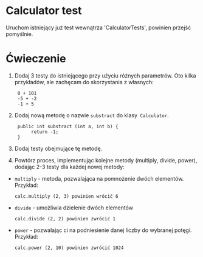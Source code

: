# Calculator test

Uruchom istniejący już test wewnątrza 'CalculatorTests', powinien przejść pomyślnie.

# Ćwieczenie

1. Dodaj 3 testy do istniejącego przy użyciu różnych parametrów. Oto kilka przykładów, ale zachęcam do skorzystania z własnych:

        0 + 101
        -5 + -2
        -1 + 5

2. Dodaj nową metodę o nazwie `substract` do klasy` Calculator`.

        public int substract (int a, int b) {
             return -1;
        }

3. Dodaj testy obejmujące tę metodę.
4. Powtórz proces, implementując kolejne metody (multiply, divide, power), dodając 2-3 testy dla każdej nowej metody:
* `multiply` - metoda, pozwalająca na pomnożenie dwóch elementów. Przykład:

      calc.multiply (2, 3) powinien wrócić 6

* `divide` - umożliwia dzielenie dwóch elementów

      calc.divide (2, 2) powinien zwrócić 1

* `power` - pozwalając ci na podniesienie danej liczby do wybranej potęgi. Przykład:

      calc.power (2, 10) powinien zwrócić 1024

